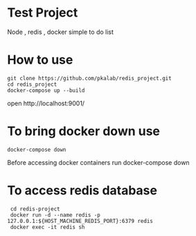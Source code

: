# Test Project

Node , redis , docker simple to do list

# How to use

```
git clone https://github.com/pkalab/redis_project.git
cd redis_project
docker-compose up --build
```

open http://localhost:9001/

# To bring docker down use

```
docker-compose down
```

Before accessing docker containers run docker-compose down

# To access redis database

```
 cd redis-project
 docker run -d --name redis -p 127.0.0.1:${HOST_MACHINE_REDIS_PORT}:6379 redis
 docker exec -it redis sh
```
